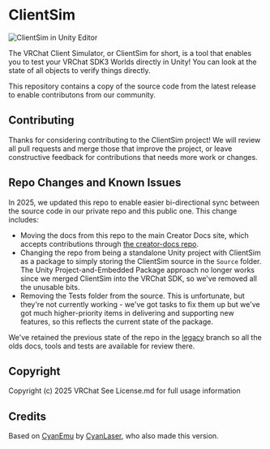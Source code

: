 # ClientSim

![ClientSim in Unity Editor](clientsim.png)

The VRChat Client Simulator, or ClientSim for short, is a tool that enables you to test your VRChat SDK3 Worlds directly in Unity! You can look at the state of all objects to verify things directly.

This repository contains a copy of the source code from the latest release to enable contributons from our community.

## Contributing

Thanks for considering contributing to the ClientSim project!
We will review all pull requests and merge those that improve the project, or leave constructive feedback for contributions that needs more work or changes.

## Repo Changes and Known Issues

In 2025, we updated this repo to enable easier bi-directional sync between the source code in our private repo and this public one.
This change includes:
* Moving the docs from this repo to the main Creator Docs site, which accepts contributions through [the creator-docs repo](https://github.com/vrchat-community/creator-docs).
* Changing the repo from being a standalone Unity project with ClientSim as a package to simply storing the ClientSim source in the `Source` folder. The Unity Project-and-Embedded Package approach no longer works since we merged ClientSim into the VRChat SDK, so we've removed all the unusable bits.
* Removing the Tests folder from the source. This is unfortunate, but they're not currently working - we've got tasks to fix them up but we've got much higher-priority items in delivering and supporting new features, so this reflects the current state of the package.

We've retained the previous state of the repo in the [legacy](https://github.com/vrchat-community/ClientSim/tree/legacy) branch so all the olds docs, tools and tests are available for review there.

## Copyright

Copyright (c) 2025 VRChat
See License.md for full usage information

## Credits

Based on [CyanEmu](https://github.com/CyanLaser/CyanEmu) by [CyanLaser](https://github.com/CyanLaser), who also made this version.
